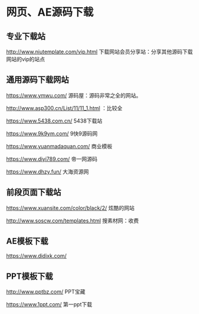 # 网页、AE源码下载

## 专业下载站

http://www.niutemplate.com/vip.html  下载网站会员分享站：分享其他源码下载网站的vip的站点

## 通用源码下载网站

https://www.ymwu.com/  源码屋：源码非常之全的网站。

http://www.asp300.cn/List/11/11_1.html  ：比较全

https://www.5438.com.cn/   5438下载站

https://www.9k9ym.com/  9快9源码网

https://www.yuanmadaquan.com/  商业模板

https://www.diyi789.com/  帝一网源码

https://www.dhzy.fun/   大海资源网





## 前段页面下载站

https://www.xuansite.com/color/black/2/  炫酷的网站

http://www.soscw.com/templates.html  搜素材网：收费





## AE模板下载

https://www.didixk.com/



## PPT模板下载

http://www.pptbz.com/	PPT宝藏

https://www.1ppt.com/    第一ppt下载
